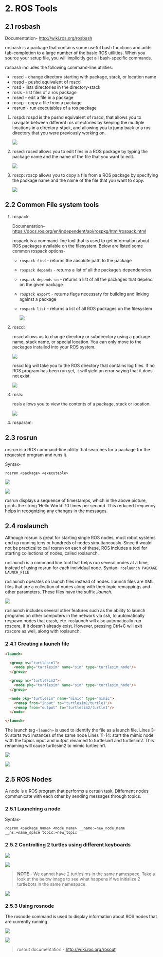 # 2. ROS Tools

## 2.1 rosbash

Documentation- http://wiki.ros.org/rosbash

rosbash is a package that contains some useful bash functions and adds tab-completion to a large number of the basic ROS utilities. When you source your setup file, you will implicitly get all bash-specific commands.

rosbash includes the following command-line utilities:

- roscd - change directory starting with package, stack, or location name
- rospd - pushd equivalent of roscd
- rosd - lists directories in the directory-stack
- rosls - list files of a ros package
- rosed - edit a file in a package
- roscp - copy a file from a package
- rosrun - run executables of a ros package

1.  rospd:
    rospd is the pushd equivalent of roscd, that allows you to navigate between different ros directories by keeping the multiple locations in a directory-stack, and allowing you to jump back to a ros directory that you were previously working on.
    
    ![](/Images/rospd.png)
      
2.  rosed:
    rosed allows you to edit files in a ROS package by typing the package name and the name of the file that you want to edit.
    
    ![](/Images/rosed.png)
    
3.  roscp:
    roscp allows you to copy a file from a ROS package by specifying the package name and the name of the file that you want to copy.
    
    ![](/Images/roscp.png)
    

## 2.2 Common File system tools

1.  rospack:

    Documentation- https://docs.ros.org/en/independent/api/rospkg/html/rospack.html
    
    rospack is a command-line tool that is used to get information about ROS packages available on the filesystem. Below are listed some common rospack options-
    
    - `rospack find` \- returns the absolute path to the package
    - `rospack depends` \- returns a list of all the package’s dependencies
    - `rospack depends-on` \- returns a list of all the packages that depend on the given package
    - `rospack export` \- returns flags necessary for building and linking against a package
    - `rospack list` \- returns a list of all ROS packages on the filesystem
    
        ![](/Images/rospack.png)
    
2.  roscd:
 
    roscd allows us to change directory or subdirectory using a package name, stack name, or special location. You can only move to the packages installed into your ROS system.
    
    ![](/Images/roscd.png)
    
    roscd log will take you to the ROS directory that contains log files. If no ROS program has been run yet, it will yield an error saying that it does not exist.
    
    ![](/Images/roscd_2.png)
    
3.  rosls:
  
    rosls allows you to view the contents of a package, stack or location.
    
    ![](/Images/rosls.png)
    
4.  rosparam:
    

## 2.3 rosrun

rosrun is a ROS command-line utility that searches for a package for the requested program and runs it.

Syntax-

`rosrun <package> <executable>`

![](/Images/rosrun_1.png)

![](/Images/rosrun_2.png)

rosrun displays a sequence of timestamps, which in the above picture, prints the string ‘Hello World’ 10 times per second. This reduced frequency helps in recognizing any changes in the messages.

## 2.4 roslaunch

Although rosrun is great for starting single ROS nodes, most robot systems end up running tens or hundreds of nodes simultaneously. Since it would not be practical to call rosrun on each of these, ROS includes a tool for starting collections of nodes, called roslaunch.

roslaunch is a command line tool that helps run several nodes at a time, instead of using rosrun for each individual node.
Syntax-
`roslaunch PACKAGE LAUNCH_FILE`

roslaunch operates on launch files instead of nodes. Launch files are XML files that are a collection of nodes along with their topic remappings and other parameters. These files have the suffix *.launch*.

![](/Images/roslaunch_1.png)

roslaunch includes several other features such as the ability to launch programs on other computers in the network via ssh, to automatically respawn nodes that crash, etc.
roslaunch will also automatically run roscore, if it doesn’t already exist. However, pressing Ctrl+C will exit roscore as well, along with roslaunch.

### 2.4.1 Creating a launch file

```html
<launch>

  <group ns="turtlesim1">
    <node pkg="turtlesim" name="sim" type="turtlesim_node"/>
  </group>

  <group ns="turtlesim2">
    <node pkg="turtlesim" name="sim" type="turtlesim_node"/>
  </group>

  <node pkg="turtlesim" name="mimic" type="mimic">
    <remap from="input" to="turtlesim1/turtle1"/>
    <remap from="output" to="turtlesim2/turtle1"/>
  </node>

</launch>
```
The launch tag `<launch>` is used to identify the file as a launch file.
Lines 3-9: starts two instances of the same node
Lines 11-14: start the mimic node with the topics input and output renamed to turtlesim1 and turtlesim2. This renaming will cause turtlesim2 to mimic turtlesim1.

![](/Images/roslaunch_2.png)

![](/Images/roslaunch_3.png)

## 2.5 ROS Nodes

A node is a ROS program that performs a certain task. Differnent nodes communicate with each other by sending messages through topics.

### 2.5.1 Launching a node

Syntax-

`rosrun <package_name> <node_name> __name:=new_node_name __ns:=name_space topic:=new_topic`

### 2.5.2 Controlling 2 turtles using different keyboards

![](/Images/1.png)

![](/Images/2.png)

>**NOTE** \- We cannot have 2 turtlesims in the same namespace. Take a look at the below image to see what happens if we initialize 2 turtlebots in the same namespace.

![](/Images/3.png)

### 2.5.3 Using rosnode

The rosnode command is used to display information about ROS nodes that are currently running.

![](/Images/4.png)

![](/Images/5.png)

>rosout documentation - http://wiki.ros.org/rosout
